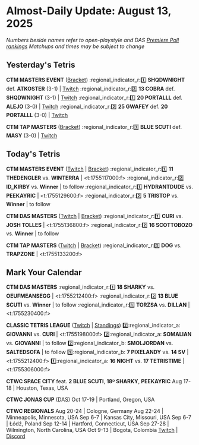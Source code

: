 # Almost-Daily Update: August 13, 2025
*Numbers beside names refer to open-playstyle and DAS [Premiere Poll rankings](https://premierepoll.wordpress.com/)*
*Matchups and times may be subject to change*

## Yesterday's Tetris
**CTM MASTERS EVENT**  ([Bracket](https://go.ctm.gg/event/ctm-august-2025/masters-event/))
:regional_indicator_r::one:  **SHQDWNIGHT** def. **ATKOSTER** (3-1)  |  [Twitch](https://www.twitch.tv/videos/2538705355?t=00h20m53s)
:regional_indicator_r::two:  **13 COBRA** def. **SHQDWNIGHT** (3-1)  |  [Twitch](https://www.twitch.tv/videos/2538705355?t=00h59m20s)
:regional_indicator_r::one:  **20 PORTALLL** def. **ALEJO** (3-0)  |  [Twitch](https://www.twitch.tv/videos/2539057914?t=00h24m01s)
:regional_indicator_r::two:  **25 GWAFEY** def. **20 PORTALLL** (3-0)  |  [Twitch](https://www.twitch.tv/videos/2539057914?t=00h56m40s)

**CTM TAP MASTERS**  ([Bracket](https://go.ctm.gg/event/ctm-das-masters-june-2025/das-masters/))
:regional_indicator_r::three:  **BLUE SCUTI** def. **MASY** (3-0)  |  [Twitch](https://www.twitch.tv/videos/2538949263?t=00h25m39s)

## Today's Tetris
**CTM MASTERS EVENT**  ([Twitch](https://twitch.tv/monthlytetris) | [Bracket](https://go.ctm.gg/event/ctm-august-2025/masters-event/))
:regional_indicator_r::one:  **11 THEDENGLER** vs. **WINTERRA**  |  <t:1755117000:f>
:regional_indicator_r::two:  **ID_KIRBY** vs. **Winner**  |  to follow
:regional_indicator_r::one:  **HYDRANTDUDE** vs. **PEEKAYRIC**  |  <t:1755129600:f>
:regional_indicator_r::two:  **5 TRISTOP** vs. **Winner**  |  to follow

**CTM DAS MASTERS**  ([Twitch](https://twitch.tv/monthlytetris) | [Bracket](https://go.ctm.gg/event/ctm-das-masters-august-2025/das-masters/))
:regional_indicator_r::one:  **CURI** vs. **JOSH TOLLES**  |  <t:1755136800:f>
:regional_indicator_r::two:  **16 SCOTTOBOZO** vs. **Winner**  |  to follow

**CTM TAP MASTERS**  ([Twitch](https://twitch.tv/monthlytetris) | [Bracket](https://go.ctm.gg/event/ctm-das-masters-june-2025/das-masters/))
:regional_indicator_r::three:  **DOG** vs. **TRAPZONE**  |  <t:1755133200:f>

## Mark Your Calendar
**CTM DAS MASTERS**
:regional_indicator_r::one:  **18 SHARKY** vs. **OEUFMEANSEGG**  |  <t:1755212400:f>
:regional_indicator_r::two:  **13 BLUE SCUTI** vs. **Winner**  |  to follow
:regional_indicator_r::one:  **TORZSA** vs. **DILLAN**  |  <t:1755230400:f>

**CLASSIC TETRIS LEAGUE**  ([Twitch](https://twitch.tv/classictetrisleague) | [Standings](https://ctlscoreboard.herokuapp.com))
:two::regional_indicator_a:  **GIOVANNI** vs. **CURI**  |  <t:1755198000:f>
:two::regional_indicator_a:  **SOMALIAN** vs. **GIOVANNI**  |  to follow
:two::regional_indicator_b:  **SMOLJORDAN** vs. **SALTEDSOFA**  |  to follow
:one::regional_indicator_b:  **7 PIXELANDY** vs. **14 SV**  |  <t:1755212400:f>
:one::regional_indicator_a:  **16 NIGHT** vs. **17 TETRISTIME**  |  <t:1755306000:f>

**CTWC SPACE CITY**
feat. **2 BLUE SCUTI**, **18ᴰ SHARKY**, **PEEKAYRIC**
Aug 17-18  |  Houston, Texas, USA

**CTWC JONAS CUP** (DAS)
Oct 17-19  |  Portland, Oregon, USA

**CTWC REGIONALS**
Aug 20-24  |  Cologne, Germany
Aug 22-24  |  Minneapolis, Minnesota, USA
Sep 6-7  |  Kansas City, Missouri, USA
Sep 6-7  |  Łódź, Poland
Sep 12-14  |  Hartford, Connecticut, USA
Sep 27-28  |  Wilmington, North Carolina, USA
Oct 9-13  |  Bogota, Colombia
[Twitch](https://www.twitch.tv/classictetris)  |  [Discord](https://tinyurl.com/ctwcdiscord)